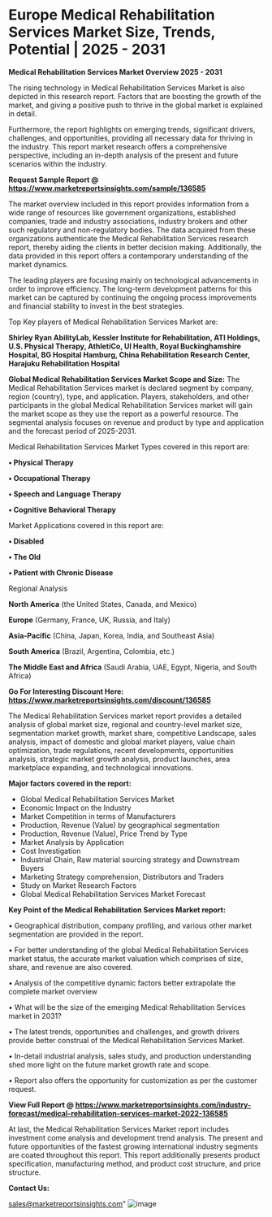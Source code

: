 # Europe Medical Rehabilitation Services Market Size, Trends, Potential | 2025 - 2031

<Strong> Medical Rehabilitation Services Market Overview 2025 - 2031</strong>

The rising technology in Medical Rehabilitation Services Market is also depicted in this research report. Factors that are boosting the growth of the market, and giving a positive push to thrive in the global market is explained in detail.

Furthermore, the report highlights on emerging trends, significant drivers, challenges, and opportunities, providing all necessary data for thriving in the industry. This report market research offers a comprehensive perspective, including an in-depth analysis of the present and future scenarios within the industry.

<strong>Request Sample Report @ <a href=https://www.marketreportsinsights.com/sample/136585>https://www.marketreportsinsights.com/sample/136585</a></strong>

The market overview included in this report provides information from a wide range of resources like government organizations, established companies, trade and industry associations, industry brokers and other such regulatory and non-regulatory bodies. The data acquired from these organizations authenticate the Medical Rehabilitation Services research report, thereby aiding the clients in better decision making. Additionally, the data provided in this report offers a contemporary understanding of the market dynamics.

The leading players are focusing mainly on technological advancements in order to improve efficiency. The long-term development patterns for this market can be captured by continuing the ongoing process improvements and financial stability to invest in the best strategies.

Top Key players of Medical Rehabilitation Services Market are:

<strong>Shirley Ryan AbilityLab, Kessler Institute for Rehabilitation, ATI Holdings, U.S. Physical Therapy, AthletiCo, UI Health, Royal Buckinghamshire Hospital, BG Hospital Hamburg, China Rehabilitation Research Center, Harajuku Rehabilitation Hospital</strong>

<strong><b>Global Medical Rehabilitation Services Market Scope and Size:</b></strong>
The Medical Rehabilitation Services market is declared segment by company, region (country), type, and application. Players, stakeholders, and other participants in the global Medical Rehabilitation Services market will gain the market scope as they use the report as a powerful resource. The segmental analysis focuses on revenue and product by type and application and the forecast period of 2025-2031.

Medical Rehabilitation Services Market Types covered in this report are:

<strong>• Physical Therapy

• Occupational Therapy

• Speech and Language Therapy

• Cognitive Behavioral Therapy</strong>

Market Applications covered in this report are:

<strong>• Disabled

• The Old

• Patient with Chronic Disease</strong> 

Regional Analysis

<strong>North America</strong> (the United States, Canada, and Mexico)

<strong>Europe</strong> (Germany, France, UK, Russia, and Italy)

<strong>Asia-Pacific</strong> (China, Japan, Korea, India, and Southeast Asia)

<strong>South America</strong> (Brazil, Argentina, Colombia, etc.)

<strong>The Middle East and Africa</strong> (Saudi Arabia, UAE, Egypt, Nigeria, and South Africa)

<strong>Go For Interesting Discount Here: <a href=https://www.marketreportsinsights.com/discount/136585>https://www.marketreportsinsights.com/discount/136585</a></strong>

The Medical Rehabilitation Services market report provides a detailed analysis of global market size, regional and country-level market size, segmentation market growth, market share, competitive Landscape, sales analysis, impact of domestic and global market players, value chain optimization, trade regulations, recent developments, opportunities analysis, strategic market growth analysis, product launches, area marketplace expanding, and technological innovations.

<strong><b>Major factors covered in the report:</b></strong>
<ul>
  <li>Global Medical Rehabilitation Services Market </li>
  <li>Economic Impact on the Industry</li>
  <li>Market Competition in terms of Manufacturers</li>
  <li>Production, Revenue (Value) by geographical segmentation</li>
  <li>Production, Revenue (Value), Price Trend by Type</li>
  <li>Market Analysis by Application</li>
  <li>Cost Investigation</li>
  <li>Industrial Chain, Raw material sourcing strategy and Downstream Buyers</li>
  <li>Marketing Strategy comprehension, Distributors and Traders</li>
  <li>Study on Market Research Factors</li>
  <li>Global Medical Rehabilitation Services Market Forecast</li>
</ul>

<strong><b>Key Point of the Medical Rehabilitation Services Market report:</b></strong>

• Geographical distribution, company profiling, and various other market segmentation are provided in the report.

• For better understanding of the global Medical Rehabilitation Services market status, the accurate market valuation which comprises of size, share, and revenue are also covered.

• Analysis of the competitive dynamic factors better extrapolate the complete market overview

• What will be the size of the emerging Medical Rehabilitation Services market in 2031?

• The latest trends, opportunities and challenges, and growth drivers provide better construal of the Medical Rehabilitation Services Market.

• In-detail industrial analysis, sales study, and production understanding shed more light on the future market growth rate and scope.

• Report also offers the opportunity for customization as per the customer request.

<strong><b>View Full Report @ <a href=https://www.marketreportsinsights.com/industry-forecast/medical-rehabilitation-services-market-2022-136585>https://www.marketreportsinsights.com/industry-forecast/medical-rehabilitation-services-market-2022-136585</a></b></strong>


At last, the Medical Rehabilitation Services Market report includes investment come analysis and development trend analysis. The present and future opportunities of the fastest growing international industry segments are coated throughout this report. This report additionally presents product specification, manufacturing method, and product cost structure, and price structure.

<strong>Contact Us:</strong>

sales@marketreportsinsights.com"
![image](https://github.com/user-attachments/assets/a4ce2b3c-16d2-4d5c-b77e-8da3241fbf6d)

